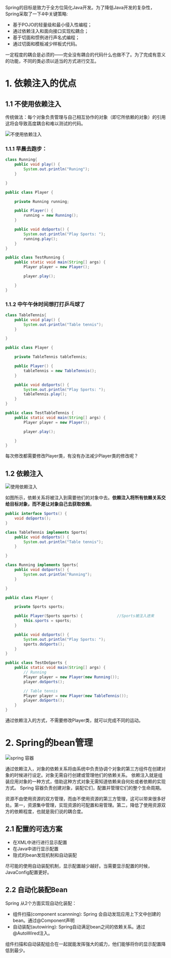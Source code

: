 Spring的目标是致力于全方位简化Java开发。为了降低Java开发的复杂性，Spring采取了一下4中关键策略:
- 基于POJO的轻量级和最小侵入性编程；
- 通过依赖注入和面向接口实现松耦合；
- 基于切面和惯例进行声名式编程；
- 通过切面和模板减少样板式代码。

一定程度的耦合是必须的——完全没有耦合的代码什么也做不了。为了完成有意义的功能，不同的类必须以适当的方式进行交互。

# 1. 依赖注入的优点

## 1.1 不使用依赖注入
传统做法：每个对象负责管理与自己相互协作的对象（即它所依赖的对象）的引用这将会导致高度耦合和难以测试的代码。

![不使用依赖注入](img/post/java/DI/DI-no-di.png)


### 1.1.1 早晨去跑步：

```java
class Running{
    public void play() {
        System.out.println("Runing");
    }

}

public class Player {

    private Running running;

    public Player() {
        running = new Running();
    }

    public void doSports() {
        System.out.println("Play Sports: ");
        running.play();
    }
}

public class TestRunning {
    public static void main(String[] args) {
        Player player = new Player();

        player.play();

    }
}

```

### 1.1.2 中午午休时间想打打乒乓球了

```java
class TableTennis{
    public void play() {
        System.out.println("Table tennis");
    }

}

public class Player {

    private TableTennis tableTennis;

    public Player() {
        tableTennis = new TableTennis();
    }

    public void doSports() {
        System.out.println("Play Sports: ");
        tableTennis.play();
    }
}

public class TestTableTennis {
    public static void main(String[] args) {
        Player player = new Player();

        player.play();

    }
}
```

每次修改都需要修改Player类，有没有办法减少Player类的修改呢？

## 1.2 依赖注入

![使用依赖注入](img/post/java/DI/DI-player.png)

如图所示，依赖关系将被注入到需要他们的对象中去。**依赖注入将所有依赖关系交给目标对象，而不是让对象自己去获取依赖**。

```java
public interface Sports() {
    void doSports();
}

class TableTennis implements Sports{
    public void doSports() {
        System.out.println("Table tennis");
    }

}

class Running implements Sports{
    public void doSports() {
        System.out.println("Running");
    }

}

public class Player {

    private Sports sports;

    public Player(Sports sports) {               //Sports被注入进来
        this.sports = sports;
    }

    public void doSports() {
        System.out.println("Play Sports: ");
        sports.doSports();
    }
}

public class TestDoSports {
    public static void main(String[] args) {
        // Running
        Player player = new Player(new Running());
        player.doSports();

        // Table tennis
        Player player = new Player(new TableTennis());
        player.doSports();
    }
}
```

通过依赖注入的方式，不需要修改Player类，就可以完成不同的运动。

# 2. Spring的bean管理
![spring 容器](img/post/java/DI/spring-container.png)

通过依赖注入，对象的依赖关系将由系统中负责协调个对象的第三方组件在创建对象的时候进行设定。对象无需自行创建或管理他们的依赖关系。
依赖注入就是组装应用对象的一种方式，借助这种方式对象无需知道依赖来自何处或者依赖的实现方式。
Spring 容器负责创建对象，装配它们，配置并管理它们的整个生命周期。

资源不由使用资源的双方管理，而由不使用资源的第三方管理，这可以带来很多好处。第一，资源集中管理，实现资源的可配置和易管理。第二，降低了使用资源双方的依赖程度，也就是我们说的耦合度。

## 2.1 配置的可选方案
- 在XML中进行进行显示配置
- 在Java中进行显示配置
- 隐式的bean发现机制和自动装配

尽可能的使用自动装配机制，显示配置越少越好。当需要显示配置的时候，JavaConfig配置更好。

## 2.2 自动化装配Bean
Spring 从2个方面实现自动化装配：
- 组件扫描(component scannning): Spring 会自动发现应用上下文中创建的bean。通过@Component声明
- 自动装配(autowiring): Spring自动满足bean之间的依赖关系。通过@AutoWired注入。

组件扫描和自动装配组合在一起就能发挥强大的威力，他们能够将你的显示配置降低到最少。
